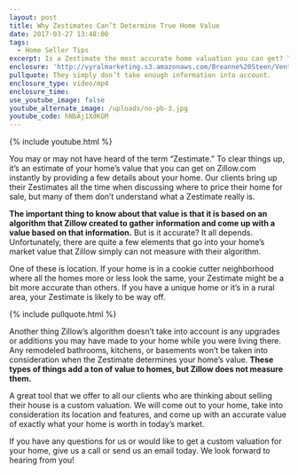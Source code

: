 ```yaml
---
layout: post
title: Why Zestimates Can’t Determine True Home Value
date: 2017-03-27 13:48:00
tags:
  - Home Seller Tips
excerpt: Is a Zestimate the most accurate home valuation you can get? The short answer is no.
enclosure: 'http://vyralmarketing.s3.amazonaws.com/Breanne%20Steen/Ventura%20County%20Real%20Estate%20Agent-%20Why%20Zestimates%20Cant%20Determine%20True%20Home%20Value.mp4'
pullquote: They simply don’t take enough information into account.
enclosure_type: video/mp4
enclosure_time:
use_youtube_image: false
youtube_alternate_image: /uploads/no-pb-3.jpg
youtube_code: hNbAj1XdKGM
---
```



{% include youtube.html %}

You may or may not have heard of the term “Zestimate.” To clear things up, it’s an estimate of your home’s value that you can get on Zillow.com instantly by providing a few details about your home. Our clients bring up their Zestimates all the time when discussing where to price their home for sale, but many of them don’t understand what a Zestimate really is.

**The important thing to know about that value is that it is based on an algorithm that Zillow created to gather information and come up with a value based on that information.** But is it accurate? It all depends. Unfortunately, there are quite a few elements that go into your home’s market value that Zillow simply can not measure with their algorithm.

One of these is location. If your home is in a cookie cutter neighborhood where all the homes more or less look the same, your Zestimate might be a bit more accurate than others. If you have a unique home or it’s in a rural area, your Zestimate is likely to be way off.

{% include pullquote.html %}

Another thing Zillow’s algorithm doesn’t take into account is any upgrades or additions you may have made to your home while you were living there. Any remodeled bathrooms, kitchens, or basements won’t be taken into consideration when the Zestimate determines your home’s value. **These types of things add a ton of value to homes, but Zillow does not measure them.**

A great tool that we offer to all our clients who are thinking about selling their house is a custom valuation. We will come out to your home, take into consideration its location and features, and come up with an accurate value of exactly what your home is worth in today’s market.

If you have any questions for us or would like to get a custom valuation for your home, give us a call or send us an email today. We look forward to hearing from you!